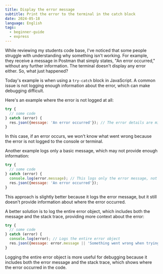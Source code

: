 ```yaml
---
title: Display the error message
subtitle: Print the error to the terminal in the catch block
date: 2024-05-18
language: English
tags:
  - beginner-guide
  - express
---
```


While reviewing my students code base, I've noticed that some people struggle with understanding why something isn't working. For example, they receive a message in Postman that simply states, "An error occurred," without any further information. The terminal doesn't display any error either. So, what just happened?

Today's example is when using a `try-catch` block in JavaScript. A common issue is not logging enough information about the error, which can make debugging difficult.

Here's an example where the error is not logged at all:

```javascript
try {
  // some code
} catch (error) {
  res.json({message: 'An error occurred'}); // The error details are missing
}
```

In this case, if an error occurs, we won't know what went wrong because the error is not logged to the console or terminal.

Another example logs only a basic message, which may not provide enough information:

```javascript
try {
  // some code
} catch (error) {
  console.log(error.message); // This logs only the error message, not where it occurred
  res.json({message: 'An error occurred'});
}
```

This approach is slightly better because it logs the error message, but it still doesn't provide information about where the error occurred.

A better solution is to log the entire error object, which includes both the message and the stack trace, providing more context about the error:

```javascript
try {
  // some code
} catch (error) {
  console.log(error); // Logs the entire error object
  res.json({message: error.message || 'Something went wrong when trying to create a new account'});
}
```

Logging the entire error object is more useful for debugging because it includes both the error message and the stack trace, which shows where the error occurred in the code.